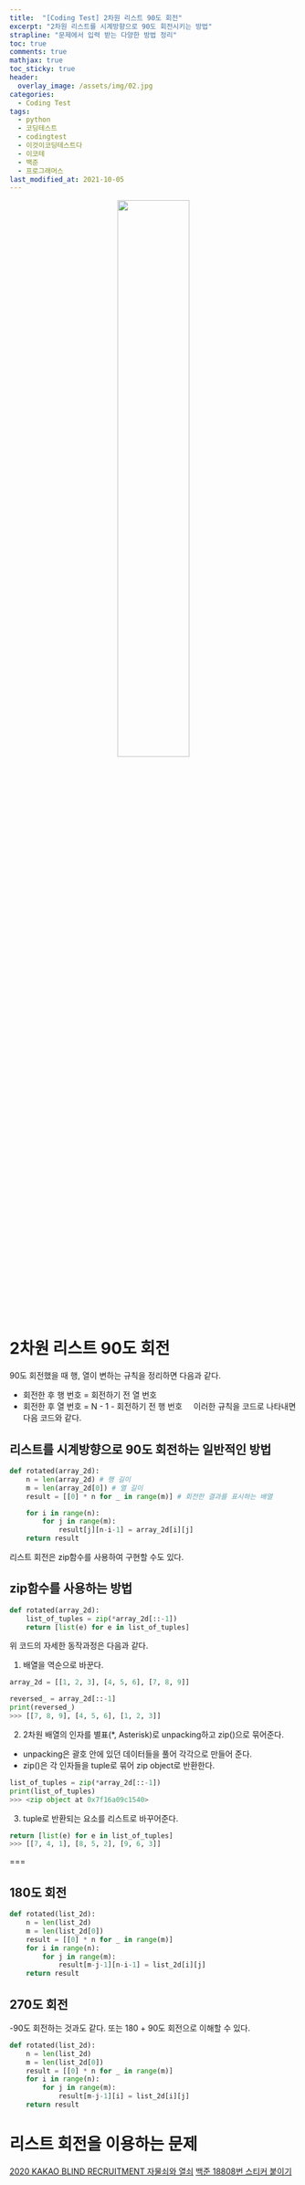 ```yaml
---
title:  "[Coding Test] 2차원 리스트 90도 회전"
excerpt: "2차원 리스트를 시계방향으로 90도 회전시키는 방법"
strapline: "문제에서 입력 받는 다양한 방법 정리"
toc: true
comments: true
mathjax: true
toc_sticky: true
header:
  overlay_image: /assets/img/02.jpg
categories:
  - Coding Test
tags:
  - python
  - 코딩테스트
  - codingtest
  - 이것이코딩테스트다
  - 이코테
  - 백준
  - 프로그래머스
last_modified_at: 2021-10-05
---
```


<p align="center">
<img  width="50%" src="https://user-images.githubusercontent.com/53163222/190881548-6f62eb86-481e-4de1-a29a-bfc00b4e95b5.png"/>
</p>

# 2차원 리스트 90도 회전

90도 회전했을 때 행, 열이 변하는 규칙을 정리하면 다음과 같다.
- 회전한 후 행 번호 = 회전하기 전 열 번호
- 회전한 후 열 번호 = N - 1 - 회전하기 전 행 번호
 
 
이러한 규칙을 코드로 나타내면 다음 코드와 같다.
 
## 리스트를 시계방향으로 90도 회전하는 일반적인 방법
```python
def rotated(array_2d):
    n = len(array_2d) # 행 길이
    m = len(array_2d[0]) # 열 길이 
    result = [[0] * n for _ in range(m)] # 회전한 결과를 표시하는 배열

    for i in range(n):
        for j in range(m):
            result[j][n-i-1] = array_2d[i][j]
    return result
```

리스트 회전은 zip함수를 사용하여 구현할 수도 있다.

## zip함수를 사용하는 방법
```python
def rotated(array_2d):
    list_of_tuples = zip(*array_2d[::-1])
    return [list(e) for e in list_of_tuples]
```

위 코드의 자세한 동작과정은 다음과 같다. 

1.  배열을 역순으로 바꾼다.
```python
array_2d = [[1, 2, 3], [4, 5, 6], [7, 8, 9]]

reversed_ = array_2d[::-1]
print(reversed_)
>>> [[7, 8, 9], [4, 5, 6], [1, 2, 3]]
```

2. 2차원 배열의 인자를 별표(*, Asterisk)로 unpacking하고 zip()으로 묶어준다.
- unpacking은 괄호 안에 있던 데이터들을 풀어 각각으로 만들어 준다.
- zip()은 각 인자들을 tuple로 묶어 zip object로 반환한다.

```python
list_of_tuples = zip(*array_2d[::-1])
print(list_of_tuples)
>>> <zip object at 0x7f16a09c1540>
```

3. tuple로 반환되는 요소를 리스트로 바꾸어준다.
```python
return [list(e) for e in list_of_tuples]
>>> [[7, 4, 1], [8, 5, 2], [9, 6, 3]]
```

===

## 180도 회전
```python
def rotated(list_2d):
    n = len(list_2d)
    m = len(list_2d[0]) 
    result = [[0] * n for _ in range(m)]
    for i in range(n):
        for j in range(m):
            result[m-j-1][n-i-1] = list_2d[i][j]
    return result
```

## 270도 회전
-90도 회전하는 것과도 같다. 또는 180 + 90도 회전으로 이해할 수 있다.
```python
def rotated(list_2d):
    n = len(list_2d) 
    m = len(list_2d[0])
    result = [[0] * n for _ in range(m)]
    for i in range(n):
        for j in range(m):
            result[m-j-1][i] = list_2d[i][j]
    return result
```

# 리스트 회전을 이용하는 문제
[2020 KAKAO BLIND RECRUITMENT 자물쇠와 열쇠](https://school.programmers.co.kr/learn/courses/30/lessons/60059)
[백준 18808번 스티커 붙이기](https://www.acmicpc.net/problem/18808)